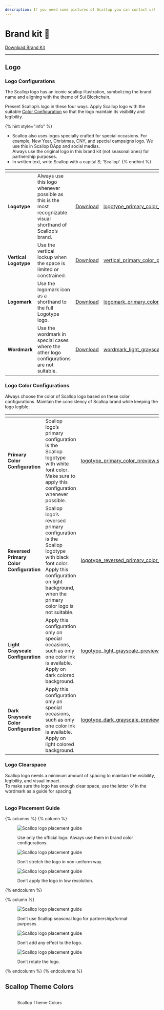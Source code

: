 ```yaml
---
description: If you need some pictures of Scallop you can contact us!
---
```


# Brand kit 🎨

<a href="https://drive.google.com/drive/folders/1WTuq2xecB_ZIQIHpeURbZsG2AOXjX3ZC" class="button primary" data-icon="download">Download Brand Kit</a>

***

## Logo

### Logo Configurations

The Scallop logo has an iconic scallop illustration, symbolizing the brand name and aligning with the theme of Sui Blockchain.

Present Scallop’s logo in these four ways. Apply Scallop logo with the suitable [Color Configuration](brand-kit.md#logo-configurations) so that the logo maintain its visibility and legibility.

{% hint style="info" %}
* Scallop also uses logos specially crafted for special occasions. For example, New Year, Christmas, CNY, and special campaigns logo. We use this in Scallop DApp and social medias.\
  Always use the original logo in this brand kit (not seasonal ones) for partnership purposes.
* In written text, write Scallop with a capital S; ‘Scallop’.
{% endhint %}

<table data-card-size="large" data-view="cards"><thead><tr><th></th><th></th><th></th><th data-hidden data-card-cover data-type="files"></th></tr></thead><tbody><tr><td><strong>Logotype</strong></td><td>Always use this logo whenever possible as this is the most recognizable visual shorthand of Scallop’s brand.</td><td><a href="https://drive.google.com/drive/folders/1xcqCdXQeeCeML-27yiHjdBNd8tCrMesh">Download</a></td><td><a href="../.gitbook/assets/logotype_primary_color_preview.svg">logotype_primary_color_preview.svg</a></td></tr><tr><td><strong>Vertical Logotype</strong></td><td>Use the vertical lockup when the space is limited or constrained.<br></td><td><a href="https://drive.google.com/drive/folders/1KRe4XNuZDG6_5kRYmojFOi_TqPGl-ku7">Download</a></td><td><a href="../.gitbook/assets/vertical_primary_color_preview.svg">vertical_primary_color_preview.svg</a></td></tr><tr><td><strong>Logomark</strong></td><td>Use the logomark icon as a shorthand to the full Logotype logo.</td><td><a href="https://drive.google.com/drive/folders/1vEDr-K8Cm1Hc7NYq9_D62ecfKV_mf8S1">Download</a></td><td><a href="../.gitbook/assets/logomark_primary_color_preview.svg">logomark_primary_color_preview.svg</a></td></tr><tr><td><strong>Wordmark</strong></td><td>Use the wordmark in special cases where the other logo configurations are not suitable.</td><td><a href="https://drive.google.com/drive/folders/1aqxUqGiTsxJo2XCb6VFH1tcd7msimDel">Download</a></td><td><a href="../.gitbook/assets/wordmark_light_grayscale_preview.svg">wordmark_light_grayscale_preview.svg</a></td></tr></tbody></table>

### Logo Color Configurations

Always choose the color of Scallop logo based on these color configurations. Maintain the consistency of Scallop brand while keeping the logo legible.

<table data-card-size="large" data-view="cards"><thead><tr><th></th><th></th><th data-hidden data-card-cover data-type="files"></th></tr></thead><tbody><tr><td><strong>Primary Color Configuration</strong></td><td>Scallop logo’s primary configuration is the Scallop logotype with white font color. Make sure to apply this configuration whenever possible.</td><td><a href="../.gitbook/assets/logotype_primary_color_preview.svg">logotype_primary_color_preview.svg</a></td></tr><tr><td><strong>Reversed Primary Color Configuration</strong></td><td>Scallop logo’s reversed primary configuration is the Scallop logotype with black font color. Apply this configuration on light background, when the primary color logo is not suitable.</td><td><a href="../.gitbook/assets/logotype_reversed_primary_color_preview.svg">logotype_reversed_primary_color_preview.svg</a></td></tr><tr><td><strong>Light Grayscale Configuration</strong></td><td>Apply this configuration only on special occasions, such as only one color ink is available. Apply on dark colored background. </td><td><a href="../.gitbook/assets/logotype_light_grayscale_preview.svg">logotype_light_grayscale_preview.svg</a></td></tr><tr><td><strong>Dark Grayscale Color Configuration</strong></td><td>Apply this configuration only on special occasions, such as only one color ink is available. Apply on light colored background.</td><td><a href="../.gitbook/assets/logotype_dark_grayscale_preview.svg">logotype_dark_grayscale_preview.svg</a></td></tr></tbody></table>

### Logo Clearspace

Scallop logo needs a minimum amount of spacing to maintain the visibility, legibility, and visual impact.\
To make sure the logo has enough clear space, use the letter ‘o’ in the wordmark as a guide for spacing.

<figure><img src="../.gitbook/assets/clearspace_guide_horizontal.png" alt=""><figcaption></figcaption></figure>

### Logo Placement Guide

{% columns %}
{% column %}
<figure><img src="../.gitbook/assets/logo-dos-1.svg" alt="Scallop logo placement guide"><figcaption><p>Use only the official logo. Always use them in brand color configurations.</p></figcaption></figure>

<figure><img src="../.gitbook/assets/logo-donts-1.svg" alt="Scallop logo placement guide"><figcaption><p>Don’t stretch the logo in non-uniform way.</p></figcaption></figure>

<figure><img src="../.gitbook/assets/logo-donts-3.svg" alt="Scallop logo placement guide"><figcaption><p>Don’t apply the logo in low resolution.</p></figcaption></figure>
{% endcolumn %}

{% column %}
<figure><img src="../.gitbook/assets/logo-donts-4.svg" alt="Scallop logo placement guide"><figcaption><p>Don’t use Scallop seasonal logo for partnership/formal purposes.</p></figcaption></figure>

<figure><img src="../.gitbook/assets/logo-donts-2.svg" alt="Scallop logo placement guide"><figcaption><p>Don’t add any effect to the logo.</p></figcaption></figure>

<figure><img src="../.gitbook/assets/logo-donts-5.svg" alt="Scallop logo placement guide"><figcaption><p>Don’t rotate the logo.</p></figcaption></figure>
{% endcolumn %}
{% endcolumns %}



## Scallop Theme Colors

<figure><img src="../.gitbook/assets/image (2) (3).png" alt=""><figcaption><p>Scallop Theme Colors</p></figcaption></figure>

